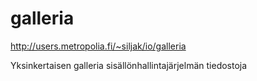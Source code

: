 # galleria
http://users.metropolia.fi/~siljak/io/galleria

Yksinkertaisen galleria sisällönhallintajärjelmän tiedostoja
